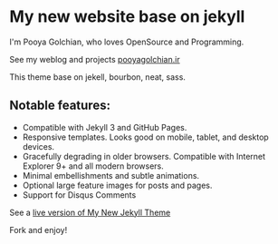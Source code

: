 # My new website base on jekyll
I'm Pooya Golchian, who loves OpenSource and Programming.

See my weblog and projects [pooyagolchian.ir](http://pooya-golchian.github.io)

This theme base on jekell, bourbon, neat, sass.

## Notable features:

* Compatible with Jekyll 3 and GitHub Pages.
* Responsive templates. Looks good on mobile, tablet, and desktop devices.
* Gracefully degrading in older browsers. Compatible with Internet Explorer 9+ and all modern browsers.
* Minimal embellishments and subtle animations.
* Optional large feature images for posts and pages.
* Support for Disqus Comments

See a [live version of My New Jekyll Theme](http://pooya-golchian.github.io)

Fork and enjoy!
